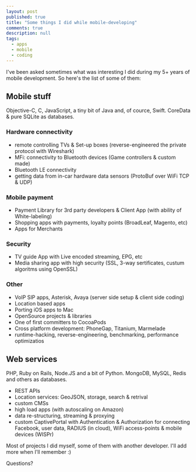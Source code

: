 ```yaml
---
layout: post
published: true
title: "Some things I did while mobile-developing"
comments: true
description: null
tags: 
  - apps
  - mobile
  - coding
---
```


I've been asked sometimes what was interesting I did during my 5+ years of mobile development. So here's the list of some of them:

## Mobile stuff
Objective-C, C, JavaScript, a tiny bit of Java and, of cource, Swift. CoreData & pure SQLite as databases.

### Hardware connectivity
- remote controlling TVs & Set-up boxes (reverse-engineered the private protocol with Wireshark)
- MFi: connectivity to Bluetooth devices (Game controllers & custom made)
- Bluetooth LE connectivity
- getting data from in-car hardware data sensors (ProtoBuf over WiFi TCP & UDP)

### Mobile payment
- Payment Library for 3rd party developers & Client App (with ability of White-labeling)
- Shopping apps with payments, loyalty points (BroadLeaf, Magento, etc)
- Apps for Merchants

### Security
- TV guide App with Live encoded streaming, EPG, etc
- Media sharing app with high security (SSL, 3-way sertificates, custum algoritms using OpenSSL)

### Other
- VoIP SIP apps, Asterisk, Avaya (server side setup & client side coding)
- Location based apps
- Porting iOS apps to Mac
- OpenSource projects & libraries
- One of first committers to CocoaPods
- Cross platform development: PhoneGap, Titanium, Marmelade
- runtime-hacking, reverse-engineering, benchmarking, performance optimizatios

## Web services
PHP, Ruby on Rails, Node.JS and a bit of Python. MongoDB, MySQL, Redis and others as databases.

- REST APIs
- Location services: GeoJSON, storage, search & retrival
- custom CMSs
- high load apps (with autoscaling on Amazon)
- data re-structuring, streaming & proxying
- custom CaptivePortal with Authentication & Authorization for connecting Facebook, user data, RADIUS (in cloud), WiFi access-points & mobile devices (WISPr)

Most of projects I did myself, some of them with another developer. I'll add more when I'll remember :)

Questions?
